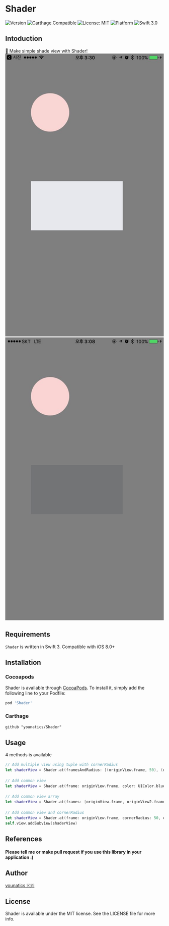 # Shader
[![Version](https://img.shields.io/cocoapods/v/Shader.svg?style=flat)](http://cocoapods.org/pods/Shader)
[![Carthage Compatible](https://img.shields.io/badge/Carthage-compatible-4BC51D.svg?style=flat)](https://github.com/Carthage/Carthage)
[![License: MIT](https://img.shields.io/badge/license-MIT-blue.svg?style=flat)](https://github.com/younatics/Shader/blob/master/LICENSE)
[![Platform](https://img.shields.io/cocoapods/p/Shader.svg?style=flat)](http://cocoapods.org/pods/Shader)
[![Swift 3.0](https://img.shields.io/badge/Swift-3.0-orange.svg?style=flat)](https://developer.apple.com/swift/)

## Intoduction
🌃 Make simple shade view with Shader!
![demo](Images/1.jpeg)
![demo](Images/2.jpeg)

## Requirements

`Shader` is written in Swift 3. Compatible with iOS 8.0+

## Installation

### Cocoapods

Shader is available through [CocoaPods](http://cocoapods.org). To install
it, simply add the following line to your Podfile:

```ruby
pod 'Shader'
```
### Carthage
```
github "younatics/Shader"
```

## Usage
4 methods is available
```Swift 
// Add multiple view using tuple with cornerRadius
let shaderView = Shader.at(framesAndRadius: [(originView.frame, 50), (originView2.frame, 0)], color: UIColor.black.withAlphaComponent(0.5))

// Add common view
let shaderView = Shader.at(frame: originView.frame, color: UIColor.blue.withAlphaComponent(0.3))

// Add common view array
let shaderView = Shader.at(frames: [originView.frame, originView2.frame], color: UIColor.black.withAlphaComponent(0.5))

// Add common view and cornerRadius
let shaderView = Shader.at(frame: originView.frame, cornerRadius: 50, color: UIColor.black.withAlphaComponent(0.5))
self.view.addSubview(shaderView)
```

## References
#### Please tell me or make pull request if you use this library in your application :) 

## Author
[younatics 🇰🇷](http://younatics.github.io)

## License
Shader is available under the MIT license. See the LICENSE file for more info.
